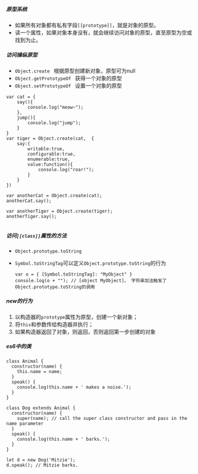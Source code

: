##### 原型系统

- 如果所有对象都有私有字段`[[prototype]]`，就是对象的原型。
- 读一个属性，如果对象本身没有，就会继续访问对象的原型，直至原型为空或找到为止。



##### 访问操纵原型

- `Object.create `  根据原型创建新对象，原型可为null
- `Object.getPrototypeOf `  获得一个对象的原型
- `Object.setPrototypeOf `  设置一个对象的原型

```
var cat = {
    say(){
        console.log("meow~");
    },
    jump(){
        console.log("jump");
    }
}
var tiger = Object.create(cat,  {
    say:{
        writable:true,
        configurable:true,
        enumerable:true,
        value:function(){
            console.log("roar!");
        }
    }
})

var anotherCat = Object.create(cat);
anotherCat.say();

var anotherTiger = Object.create(tiger);
anotherTiger.say();


```



##### 访问`[[class]]`属性的方法

- `Object.prototype.toString`

- `Symbol.toStringTag`可以定义`Object.prototype.toString`的行为

  ```
  var o = { [Symbol.toStringTag]: "MyObject" }
  console.log(o + ""); // [object MyObject]， 字符串加法触发了 Object.prototype.toString的调用
  ```



##### new的行为

1. 以构造器的`prototype`属性为原型，创建一个新对象；
2. 将`this`和参数传给构造器并执行；
3. 如果构造器返回了对象，则返回，否则返回第一步创建的对象



##### es6中的类

```
class Animal { 
  constructor(name) {
    this.name = name;
  }
  speak() {
    console.log(this.name + ' makes a noise.');
  }
}

class Dog extends Animal {
  constructor(name) {
    super(name); // call the super class constructor and pass in the name parameter
  }
  speak() {
    console.log(this.name + ' barks.');
  }
}

let d = new Dog('Mitzie');
d.speak(); // Mitzie barks.
```



